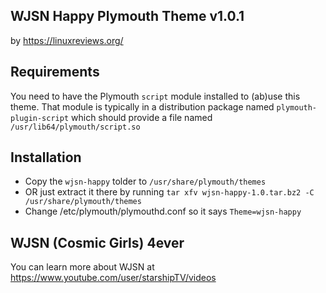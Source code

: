 ## WJSN Happy Plymouth Theme v1.0.1
by https://linuxreviews.org/

## Requirements
You need to have the Plymouth `script` module installed to (ab)use this theme. That module
is typically in a distribution package named `plymouth-plugin-script` which should
provide a file named `/usr/lib64/plymouth/script.so`

## Installation 
- Copy the `wjsn-happy` tolder to `/usr/share/plymouth/themes`
- OR just extract it there by running 
  `tar xfv wjsn-happy-1.0.tar.bz2 -C /usr/share/plymouth/themes`
- Change /etc/plymouth/plymouthd.conf so it says `Theme=wjsn-happy`

## WJSN (Cosmic Girls) 4ever
You can learn more about WJSN at https://www.youtube.com/user/starshipTV/videos


